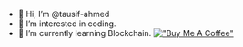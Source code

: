 - 👋 Hi, I’m @tausif-ahmed
- 👀 I’m interested in coding.
- 🌱 I’m currently learning Blockchain.
  [!["Buy Me A Coffee"](https://www.buymeacoffee.com/assets/img/custom_images/orange_img.png)](https://www.buymeacoffee.com/tausif79)


<!---
tausif-ahmed/tausif-ahmed is a ✨ special ✨ repository because its `README.md` (this file) appears on your GitHub profile.
You can click the Preview link to take a look at your changes.
--->
